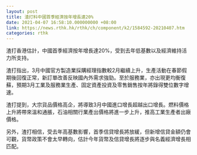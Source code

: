 ```yaml
---
layout: post
title: 渣打料中國首季經濟按年增長達20%
date: 2021-04-07 16:58:10.000000000 +08:00
link: https://news.rthk.hk/rthk/ch/component/k2/1584592-20210407.htm
categories: rthk
---
```


渣打香港估計，中國首季經濟按年增長達20%，受到去年低基數以及經濟維持活力所支持。

渣打指出，3月中國官方製造業採購經理指數較2月繼續上升，生產活動在春節假期後回復正常，新訂單改善反映國內外需求強勁。至於服務業，亦出現更均衡復蘇，預期3月工業及服務業生產、固定資產投資及零售銷售按年將錄得雙位數字增速。

渣打提到，大宗貨品價格高企，將導致3月中國進口增長超越出口增長。燃料價格上升將帶來溫和通脹，石油相關行業產出價格將進一步上升，推高工業生產者出廠價格。

另外，渣打相信，受去年高基數影響，首季信貸增長將放緩，但新增信貸金額仍會可觀，貨幣政策不會太早轉向，估計今年貨幣及信貸增長將逐步與名義經濟增長相匹配。
